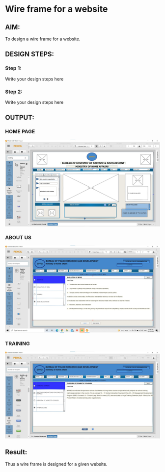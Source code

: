 # Wire frame for a website

## AIM:
To design a wire frame for a website.

## DESIGN STEPS:

### Step 1:
Write your design steps here 

### Step 2:
Write your design steps here

## OUTPUT:
### HOME PAGE
![OUTPUT](./1.JPG)
### ABOUT US
![OUTPUT](./2.JPG)
### TRAINING
![OUTPUT](./3.JPG)




## Result:
Thus a wire frame is designed for a given website.
